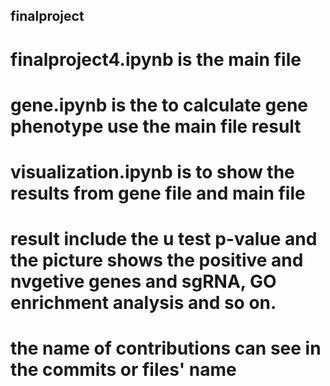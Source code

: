 ## finalproject
# finalproject4.ipynb is the main file 
# gene.ipynb is the to calculate gene phenotype use the main file result 
# visualization.ipynb is to show the results from gene file and main file
# result include the u test p-value and the picture shows the positive and nvgetive genes and sgRNA, GO enrichment analysis and so on.
# the name of contributions can see in the commits or files' name

